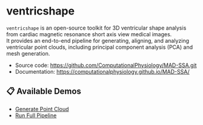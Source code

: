 # ventricshape

`ventricshape` is an open-source toolkit for 3D ventricular shape analysis from cardiac magnetic resonance short axis view medical images.  
It provides an end-to-end pipeline for generating, aligning, and analyzing ventricular point clouds, including principal component analysis (PCA) and mesh generation.  
- Source code: https://github.com/ComputationalPhysiology/MAD-SSA.git
- Documentation: https://computationalphysiology.github.io/MAD-SSA/
## 📋 Available Demos

- [Generate Point Cloud](demo_pc.md)
- [Run Full Pipeline](demo_pipeline.md)